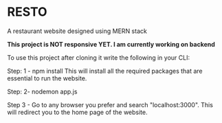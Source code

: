 # RESTO
A restaurant website designed using MERN stack

**This project is NOT responsive YET. I am currently working on backend**

To use this project after cloning it 
write the following in your CLI: 

Step: 1 - npm install
          This will install all the required packages that are essential to run the website.

Step: 2- nodemon app.js

Step 3 - Go to any browser you prefer and search "localhost:3000". This will redirect you to the home page of the website.
